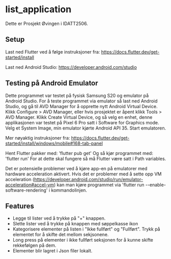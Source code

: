 # list_application

Dette er Prosjekt Øvingen i IDATT2506.

## Setup
Last ned Flutter ved å følge instruksjoner fra:
https://docs.flutter.dev/get-started/install

Last ned Android Studio:
https://developer.android.com/studio

## Testing på Android Emulator


Dette programmet var testet på fysisk Samsung S20 og emulator på Android Studio. 
For å teste programmet via emulator så last ned Android Studio, og gå til AVD Manager for å opprette nytt Android Virtual Device.
Klikk Configure > AVD Manager, eller hvis prosjektet er åpent klikk Tools > AVD Manager.
Klikk Create Virtual Device, og så velg en enhet, denne applikasjonen var testet på Pixel 6 Pro satt i Software for Graphics mode. 
Velg et System Image, min emulator kjørte Android API 35. Start emulatoren.

Mer nøyaktig instruksjoner fra:
https://docs.flutter.dev/get-started/install/windows/mobile#168-tab-panel


Hent Flutter pakker med:
'flutter pub get'
Og så kjør programmet med:
'flutter run'
For at dette skal fungere så må Flutter være satt i Path variables.


Det er potensielle problemer ved å kjøre app-en på emulatorer med hardware acceleration aktivert. Hvis det er problemer med å sette opp VM acceleration (https://developer.android.com/studio/run/emulator-acceleration#accel-vm)
kan man kjøre programmet via 'flutter run --enable-software-rendering' i kommandolinjen. 

## Features
- Legge til lister ved å trykke på "+" knappen.
- Slette lister ved å trykke på knappen med søppelkasse ikon
- Kategorisere elementer på listen i "Ikke fullført" og "Fullført". Trykk på elementet for å skifte det mellom sekjsonene.
- Long press på elementer i ikke fullført seksjonen for å kunne skifte rekkefølgen på dem.
- Elementer blir lagret i Json filer lokalt.